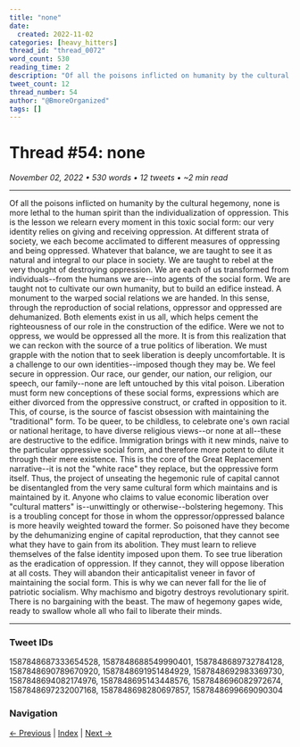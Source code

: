 ```yaml
---
title: "none"
date:
  created: 2022-11-02
categories: [heavy_hitters]
thread_id: "thread_0072"
word_count: 530
reading_time: 2
description: "Of all the poisons inflicted on humanity by the cultural hegemony , none is more lethal to the human spirit than the individualization of oppression ."
tweet_count: 12
thread_number: 54
author: "@BmoreOrganized"
tags: []
---
```

# Thread #54: none

*November 02, 2022 • 530 words • 12 tweets • ~2 min read*

---

Of all the poisons inflicted on humanity by the cultural hegemony, none is more lethal to the human spirit than the individualization of oppression. This is the lesson we relearn every moment in this toxic social form: our very identity relies on giving and receiving oppression. At different strata of society, we each become acclimated to different measures of oppressing and being oppressed. Whatever that balance, we are taught to see it as natural and integral to our place in society. We are taught to rebel at the very thought of destroying oppression. We are each of us transformed from individuals--from the humans we are--into agents of the social form. We are taught not to cultivate our own humanity, but to build an edifice instead. A monument to the warped social relations we are handed. In this sense, through the reproduction of social relations, oppressor and oppressed are dehumanized. Both elements exist in us all, which helps cement the righteousness of our role in the construction of the edifice. Were we not to oppress, we would be oppressed all the more. It is from this realization that we can reckon with the source of a true politics of liberation. We must grapple with the notion that to seek liberation is deeply uncomfortable. It is a challenge to our own identities--imposed though they may be. We feel secure in oppression. Our race, our gender, our nation, our religion, our speech, our family--none are left untouched by this vital poison. Liberation must form new conceptions of these social forms, expressions which are either divorced from the oppressive construct, or crafted in opposition to it. This, of course, is the source of fascist obsession with maintaining the "traditional" form. To be queer, to be childless, to celebrate one's own racial or national heritage, to have diverse religious views--or none at all--these are destructive to the edifice. Immigration brings with it new minds, naive to the particular oppressive social form, and therefore more potent to dilute it through their mere existence. This is the core of the Great Replacement narrative--it is not the "white race" they replace, but the oppressive form itself. Thus, the project of unseating the hegemonic rule of capital cannot be disentangled from the very same cultural form which maintains and is maintained by it. Anyone who claims to value economic liberation over "cultural matters" is--unwittingly or otherwise--bolstering hegemony. This is a troubling concept for those in whom the oppressor/oppressed balance is more heavily weighted toward the former. So poisoned have they become by the dehumanizing engine of capital reproduction, that they cannot see what they have to gain from its abolition. They must learn to relieve themselves of the false identity imposed upon them. To see true liberation as the eradication of oppression. If they cannot, they will oppose liberation at all costs. They will abandon their anticapitalist veneer in favor of maintaining the social form. This is why we can never fall for the lie of patriotic socialism. Why machismo and bigotry destroys revolutionary spirit. There is no bargaining with the beast. The maw of hegemony gapes wide, ready to swallow whole all who fail to liberate their minds.

---

### Tweet IDs
1587848687333654528, 1587848688549990401, 1587848689732784128, 1587848690789670920, 1587848691951484929, 1587848692983369730, 1587848694082174976, 1587848695143448576, 1587848696082972674, 1587848697232007168, 1587848698280697857, 1587848699669090304

### Navigation
[← Previous](053-*.md) | [Index](index.md) | [Next →](055-*.md)